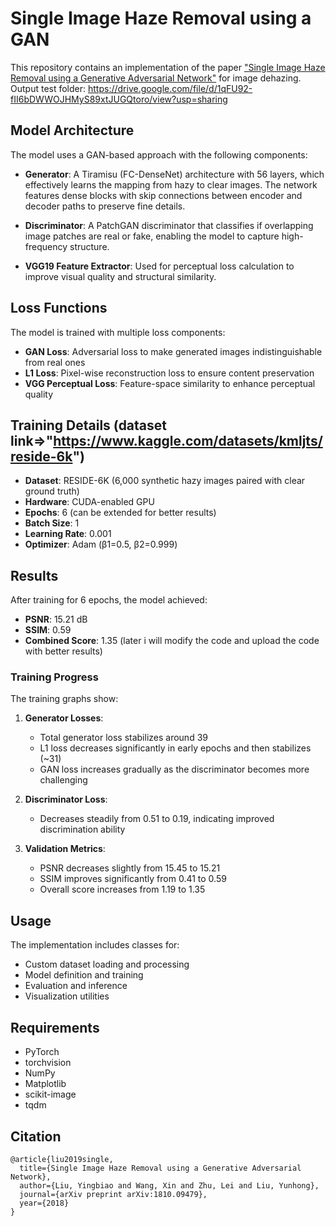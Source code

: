 # Single Image Haze Removal using a GAN

This repository contains an implementation of the paper ["Single Image Haze Removal using a Generative Adversarial Network"](https://arxiv.org/abs/1810.09479) for image dehazing.
Output test folder: https://drive.google.com/file/d/1qFU92-fII6bDWWOJHMyS89xtJUGQtoro/view?usp=sharing 

## Model Architecture

The model uses a GAN-based approach with the following components:

- **Generator**: A Tiramisu (FC-DenseNet) architecture with 56 layers, which effectively learns the mapping from hazy to clear images. The network features dense blocks with skip connections between encoder and decoder paths to preserve fine details.

- **Discriminator**: A PatchGAN discriminator that classifies if overlapping image patches are real or fake, enabling the model to capture high-frequency structure.

- **VGG19 Feature Extractor**: Used for perceptual loss calculation to improve visual quality and structural similarity.

## Loss Functions

The model is trained with multiple loss components:

- **GAN Loss**: Adversarial loss to make generated images indistinguishable from real ones
- **L1 Loss**: Pixel-wise reconstruction loss to ensure content preservation
- **VGG Perceptual Loss**: Feature-space similarity to enhance perceptual quality

## Training Details (dataset link=>"https://www.kaggle.com/datasets/kmljts/reside-6k")

- **Dataset**: RESIDE-6K (6,000 synthetic hazy images paired with clear ground truth)
- **Hardware**: CUDA-enabled GPU
- **Epochs**: 6 (can be extended for better results)
- **Batch Size**: 1
- **Learning Rate**: 0.001
- **Optimizer**: Adam (β1=0.5, β2=0.999)

## Results

After training for 6 epochs, the model achieved:

- **PSNR**: 15.21 dB
- **SSIM**: 0.59
- **Combined Score**: 1.35
  (later i will modify the code and upload the code with better results)
### Training Progress

The training graphs show:

1. **Generator Losses**: 
   - Total generator loss stabilizes around 39
   - L1 loss decreases significantly in early epochs and then stabilizes (~31)
   - GAN loss increases gradually as the discriminator becomes more challenging

2. **Discriminator Loss**: 
   - Decreases steadily from 0.51 to 0.19, indicating improved discrimination ability

3. **Validation Metrics**:
   - PSNR decreases slightly from 15.45 to 15.21
   - SSIM improves significantly from 0.41 to 0.59
   - Overall score increases from 1.19 to 1.35

## Usage

The implementation includes classes for:
- Custom dataset loading and processing
- Model definition and training
- Evaluation and inference
- Visualization utilities

## Requirements

- PyTorch
- torchvision
- NumPy
- Matplotlib
- scikit-image
- tqdm

## Citation

```
@article{liu2019single,
  title={Single Image Haze Removal using a Generative Adversarial Network},
  author={Liu, Yingbiao and Wang, Xin and Zhu, Lei and Liu, Yunhong},
  journal={arXiv preprint arXiv:1810.09479},
  year={2018}
}
```
